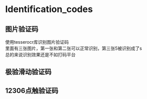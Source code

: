 # Identification_codes
## 图片验证码  
使用tesserocr库识别图片验证码  
里面有三张图片，第一张和第二张可以正常识别，第三张5被识别成了s  
总的来说识别效果还是不如打码平台  

## 极验滑动验证码


## 12306点触验证码


